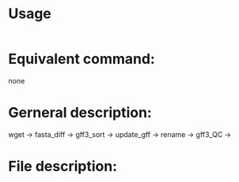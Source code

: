 # Usage
```
```

# Equivalent command: 
none

# Gerneral description:
wget -> fasta_diff -> gff3_sort -> update_gff -> rename -> gff3_QC ->

# File description:
 
